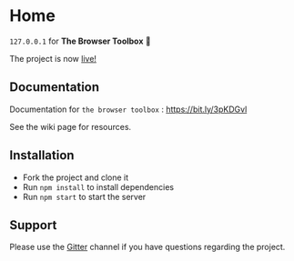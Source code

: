 # Home
`127.0.0.1` for **The Browser Toolbox** 🏡

The project is now [live!](https://browser-toolbox-home.herokuapp.com/)

## Documentation

Documentation for `the browser toolbox` : https://bit.ly/3pKDGvl

See the wiki page for resources.

## Installation
* Fork the project and clone it
* Run `npm install` to install dependencies
* Run `npm start` to start the server

## Support

Please use the [Gitter](https://gitter.im/the-browser-toolbox/community) channel if you have questions regarding the project.
